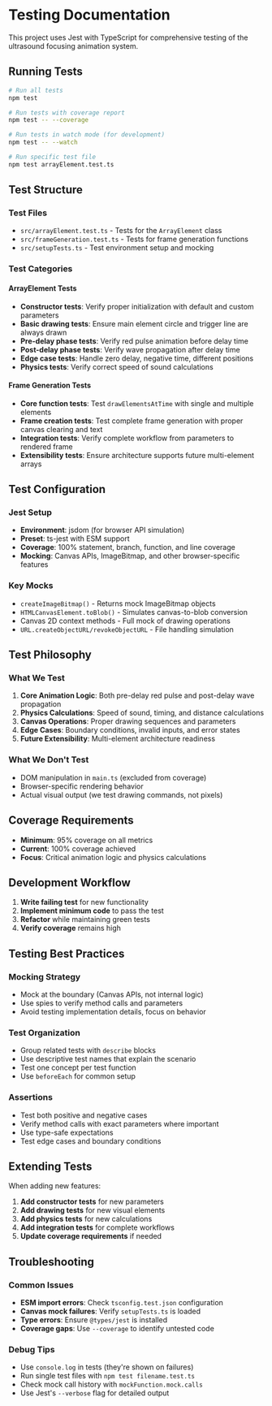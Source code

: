 # Testing Documentation

This project uses Jest with TypeScript for comprehensive testing of the ultrasound focusing animation system.

## Running Tests

```bash
# Run all tests
npm test

# Run tests with coverage report
npm test -- --coverage

# Run tests in watch mode (for development)
npm test -- --watch

# Run specific test file
npm test arrayElement.test.ts
```

## Test Structure

### Test Files

- `src/arrayElement.test.ts` - Tests for the `ArrayElement` class
- `src/frameGeneration.test.ts` - Tests for frame generation functions
- `src/setupTests.ts` - Test environment setup and mocking

### Test Categories

#### ArrayElement Tests
- **Constructor tests**: Verify proper initialization with default and custom parameters
- **Basic drawing tests**: Ensure main element circle and trigger line are always drawn
- **Pre-delay phase tests**: Verify red pulse animation before delay time
- **Post-delay phase tests**: Verify wave propagation after delay time
- **Edge case tests**: Handle zero delay, negative time, different positions
- **Physics tests**: Verify correct speed of sound calculations

#### Frame Generation Tests
- **Core function tests**: Test `drawElementsAtTime` with single and multiple elements
- **Frame creation tests**: Test complete frame generation with proper canvas clearing and text
- **Integration tests**: Verify complete workflow from parameters to rendered frame
- **Extensibility tests**: Ensure architecture supports future multi-element arrays

## Test Configuration

### Jest Setup
- **Environment**: jsdom (for browser API simulation)
- **Preset**: ts-jest with ESM support
- **Coverage**: 100% statement, branch, function, and line coverage
- **Mocking**: Canvas APIs, ImageBitmap, and other browser-specific features

### Key Mocks
- `createImageBitmap()` - Returns mock ImageBitmap objects
- `HTMLCanvasElement.toBlob()` - Simulates canvas-to-blob conversion
- Canvas 2D context methods - Full mock of drawing operations
- `URL.createObjectURL/revokeObjectURL` - File handling simulation

## Test Philosophy

### What We Test
1. **Core Animation Logic**: Both pre-delay red pulse and post-delay wave propagation
2. **Physics Calculations**: Speed of sound, timing, and distance calculations
3. **Canvas Operations**: Proper drawing sequences and parameters
4. **Edge Cases**: Boundary conditions, invalid inputs, and error states
5. **Future Extensibility**: Multi-element architecture readiness

### What We Don't Test
- DOM manipulation in `main.ts` (excluded from coverage)
- Browser-specific rendering behavior
- Actual visual output (we test drawing commands, not pixels)

## Coverage Requirements

- **Minimum**: 95% coverage on all metrics
- **Current**: 100% coverage achieved
- **Focus**: Critical animation logic and physics calculations

## Development Workflow

1. **Write failing test** for new functionality
2. **Implement minimum code** to pass the test
3. **Refactor** while maintaining green tests
4. **Verify coverage** remains high

## Testing Best Practices

### Mocking Strategy
- Mock at the boundary (Canvas APIs, not internal logic)
- Use spies to verify method calls and parameters
- Avoid testing implementation details, focus on behavior

### Test Organization
- Group related tests with `describe` blocks
- Use descriptive test names that explain the scenario
- Test one concept per test function
- Use `beforeEach` for common setup

### Assertions
- Test both positive and negative cases
- Verify method calls with exact parameters where important
- Use type-safe expectations
- Test edge cases and boundary conditions

## Extending Tests

When adding new features:

1. **Add constructor tests** for new parameters
2. **Add drawing tests** for new visual elements
3. **Add physics tests** for new calculations
4. **Add integration tests** for complete workflows
5. **Update coverage requirements** if needed

## Troubleshooting

### Common Issues
- **ESM import errors**: Check `tsconfig.test.json` configuration
- **Canvas mock failures**: Verify `setupTests.ts` is loaded
- **Type errors**: Ensure `@types/jest` is installed
- **Coverage gaps**: Use `--coverage` to identify untested code

### Debug Tips
- Use `console.log` in tests (they're shown on failures)
- Run single test files with `npm test filename.test.ts`
- Check mock call history with `mockFunction.mock.calls`
- Use Jest's `--verbose` flag for detailed output